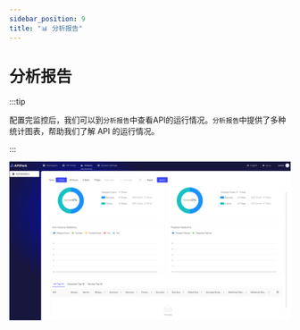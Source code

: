 ```yaml
---
sidebar_position: 9
title: "📊 分析报告"
---
```


# 分析报告

:::tip

配置完监控后，我们可以到`分析报告`中查看API的运行情况。`分析报告`中提供了多种统计图表，帮助我们了解 API 的运行情况。

:::

![](images/2024-10-28/bd920673b71b05514a44eab4e18a64f50aea2ab69f629687aea46b346bcbf51c.png)  

